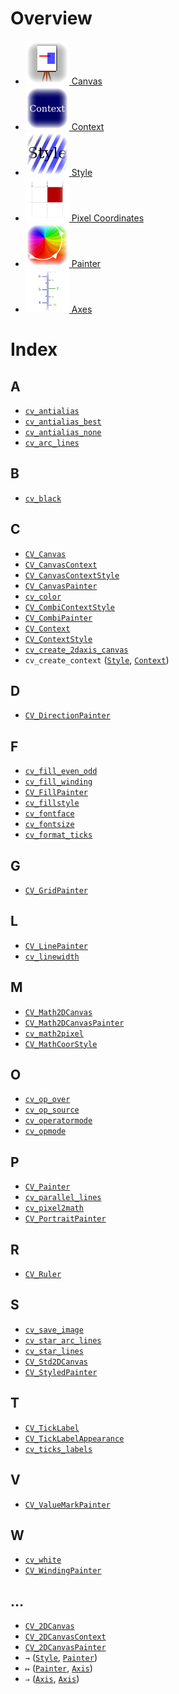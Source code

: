 # Overview

  * [![./Canvas_docicon.png](./Canvas_docicon.png) Canvas](./Canvas.md)
  * [![./Context_docicon.png](./Context_docicon.png) Context](./Context.md)
  * [![./Style_docion.png](./Style_docion.png) Style](./Style.md)
  * [![./PixelCoordinates_docicon.png](./PixelCoordinates_docicon.png) Pixel Coordinates](./PixelCoordinates.md)
  * [![./Painter_docicon.png](./Painter_docicon.png) Painter](./Painter.md)
  * [![./Axis_docicon.png](./Axis_docicon.png) Axes](./Axis.md)

# Index

## A

  * [`cv_antialias`](./Style.md#user-content-cv_antialias)
  * [`cv_antialias_best`](./Style.md#user-content-cv_antialias_best)
  * [`cv_antialias_none`](./Style.md#user-content-cv_antialias_none)
  * [`cv_arc_lines`](./Painter.md#user-content-cv_arc_lines)

## B

  * [`cv_black`](./Style.md#user-content-cv_black)

## C

  * [`CV_Canvas`](./Canvas.md#user-content-cv_canvas)
  * [`CV_CanvasContext`](./Context.md#user-content-cv_canvascontext)
  * [`CV_CanvasContextStyle`](./Style.md#user-content-cv_canvascontextstyle)
  * [`CV_CanvasPainter`](./Painter.md#user-content-cv_canvaspainter)
  * [`cv_color`](./Style.md#user-content-cv_color)
  * [`CV_CombiContextStyle`](./Style.md#user-content-cv_combicontextstyle)
  * [`CV_CombiPainter`](./Painter.md#user-content-cv_combipainter)
  * [`CV_Context`](./Context.md#user-content-cv_context)
  * [`CV_ContextStyle`](./Style.md#user-content-cv_contextstyle)
  * [`cv_create_2daxis_canvas`](./Axis.md#user-content-cv_create_2daxis_canvas)
  * `cv_create_context` ([`Style`](./Style.md#user-content-cv_create_context), [`Context`](./Context.md#user-content-cv_create_context))

## D

  * [`CV_DirectionPainter`](./Painter.md#user-content-cv_directionpainter)

## F

  * [`cv_fill_even_odd`](./Style.md#user-content-cv_fill_even_odd)
  * [`cv_fill_winding`](./Style.md#user-content-cv_fill_winding)
  * [`CV_FillPainter`](./Painter.md#user-content-cv_fillpainter)
  * [`cv_fillstyle`](./Style.md#user-content-cv_fillstyle)
  * [`cv_fontface`](./Style.md#user-content-cv_fontface)
  * [`cv_fontsize`](./Style.md#user-content-cv_fontsize)
  * [`cv_format_ticks`](./Axis.md#user-content-cv_format_ticks)

## G

  * [`CV_GridPainter`](./Painter.md#user-content-cv_gridpainter)

## L

  * [`CV_LinePainter`](./Painter.md#user-content-cv_linepainter)
  * [`cv_linewidth`](./Style.md#user-content-cv_linewidth)

## M

  * [`CV_Math2DCanvas`](./Canvas.md#user-content-cv_math2dcanvas)
  * [`CV_Math2DCanvasPainter`](./Painter.md#user-content-cv_math2dcanvaspainter)
  * [`cv_math2pixel`](./Canvas.md#user-content-cv_math2pixel)
  * [`CV_MathCoorStyle`](./Style.md#user-content-cv_mathcoorstyle)

## O

  * [`cv_op_over`](./Style.md#user-content-cv_op_over)
  * [`cv_op_source`](./Style.md#user-content-cv_op_source)
  * [`cv_operatormode`](./Style.md#user-content-cv_operatormode)
  * [`cv_opmode`](./Style.md#user-content-cv_opmode)

## P

  * [`CV_Painter`](./Painter.md#user-content-cv_painter)
  * [`cv_parallel_lines`](./Painter.md#user-content-cv_parallel_lines)
  * [`cv_pixel2math`](./Canvas.md#user-content-cv_pixel2math)
  * [`CV_PortraitPainter`](./Painter.md#user-content-cv_portraitpainter)

## R

  * [`CV_Ruler`](./Axis.md#user-content-cv_ruler)

## S

  * [`cv_save_image`](./Canvas.md#user-content-cv_save_image)
  * [`cv_star_arc_lines`](./Painter.md#user-content-cv_star_arc_lines)
  * [`cv_star_lines`](./Painter.md#user-content-cv_star_lines)
  * [`CV_Std2DCanvas`](./Canvas.md#user-content-cv_std2dcanvas)
  * [`CV_StyledPainter`](./Painter.md#user-content-cv_styledpainter)

## T

  * [`CV_TickLabel`](./Axis.md#user-content-cv_ticklabel)
  * [`CV_TickLabelAppearance`](./Axis.md#user-content-cv_ticklabelappearance)
  * [`cv_ticks_labels`](./Axis.md#user-content-cv_ticks_labels)

## V

  * [`CV_ValueMarkPainter`](./Painter.md#user-content-cv_valuemarkpainter)

## W

  * [`cv_white`](./Style.md#user-content-cv_white)
  * [`CV_WindingPainter`](./Painter.md#user-content-cv_windingpainter)

## …

  * [`CV_2DCanvas`](./Canvas.md#user-content-cv_2dcanvas)
  * [`CV_2DCanvasContext`](./Context.md#user-content-cv_2dcanvascontext)
  * [`CV_2DCanvasPainter`](./Painter.md#user-content-cv_2dcanvaspainter)
  * `→` ([`Style`](./Style.md#user-content--u2192), [`Painter`](./Painter.md#user-content--u2192))
  * `↦` ([`Painter`](./Painter.md#user-content--u21a6), [`Axis`](./Axis.md#user-content--u21a6))
  * `⇒` ([`Axis`](./Axis.md#user-content--u21d2), [`Axis`](./Axis.md#user-content--u21d2-1))


